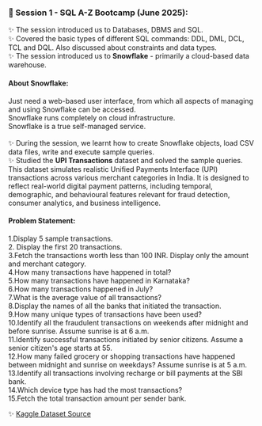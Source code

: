 ### 📌	Session 1 - SQL A-Z Bootcamp (June 2025): <br>

✨	The session introduced us to Databases, DBMS and SQL. <br>
✨	Covered the basic types of different SQL commands: DDL, DML, DCL, TCL and DQL. Also discussed about constraints and data types. <br>
✨	The session introduced us to **Snowflake** - primarily a cloud-based data warehouse. <br>
#### About Snowflake: <br>
Just need a web-based user interface, from which all aspects of managing and using Snowflake can be accessed.  <br>
Snowflake runs completely on cloud infrastructure. <br>
Snowflake is a true self-managed service.  <br> <br>
✨  During the session, we learnt how to create Snowflake objects, load CSV data files, write and execute sample queries.<br>
✨	Studied the **UPI Transactions** dataset and solved the sample queries.<br>
This dataset simulates realistic Unified Payments Interface (UPI) transactions across various merchant categories in India. It is designed to reflect real-world digital payment patterns, including temporal, demographic, and behavioural features relevant for fraud detection, consumer analytics, and business intelligence. <br>
####  Problem Statement: <br>
1.Display 5 sample transactions.<br>
2. Display the first 20 transactions.<br>
3.Fetch the transactions worth less than 100 INR. Display only the amount and merchant category.<br>
4.How many transactions have happened in total?<br>
5.How many transactions have happened in Karnataka?<br>
6.How many transactions happened in July?<br>
7.What is the average value of all transactions?<br>
8.Display the names of all the banks that initiated the transaction.<br>
9.How many unique types of transactions have been used? <br>
10.Identify all the fraudulent transactions on weekends after midnight and before sunrise. Assume sunrise is at 6 a.m.<br>
11.Identify successful transactions initiated by senior citizens. Assume a senior citizen's age starts at 55.<br>
12.How many failed grocery or shopping transactions have happened between midnight and sunrise on weekdays? Assume sunrise is at 5 a.m.<br>
13.Identify all transactions involving recharge or bill payments at the SBI bank.<br>
14.Which device type has had the most transactions? <br>
15.Fetch the total transaction amount per sender bank.<br>

✨ [Kaggle Dataset Source](https://www.kaggle.com/datasets/skullagos5246/upi-transactions-2024-dataset)
